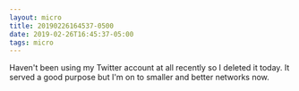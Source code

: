 ```yaml
---
layout: micro
title: 20190226164537-0500
date: 2019-02-26T16:45:37-05:00
tags: micro
---
```

Haven't been using my Twitter account at all recently so I deleted it today. It served a good purpose but I'm on to smaller and better networks now.